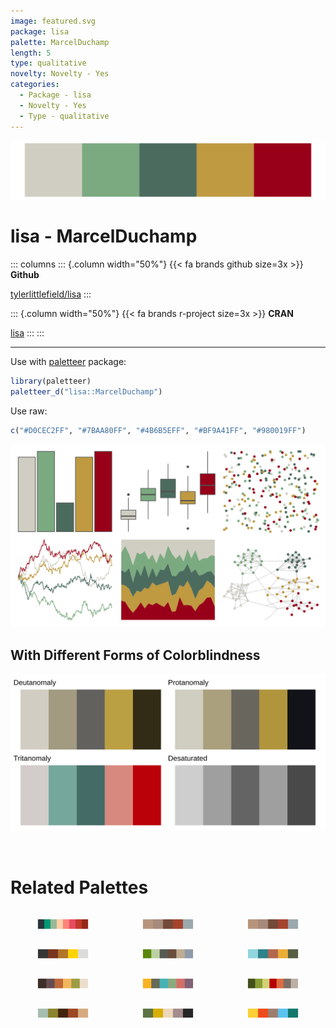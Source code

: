 ```yaml
---
image: featured.svg
package: lisa
palette: MarcelDuchamp
length: 5
type: qualitative
novelty: Novelty - Yes
categories:
  - Package - lisa
  - Novelty - Yes
  - Type - qualitative
---
```


![](featured.svg)

# lisa - MarcelDuchamp 

::: columns
::: {.column width="50%"}
{{< fa brands github size=3x >}}
**Github**

[tylerlittlefield/lisa](https://github.com/tylerlittlefield/lisa)
:::

::: {.column width="50%"}
{{< fa brands r-project size=3x >}}
**CRAN**

[lisa](https://CRAN.R-project.org/package=lisa)
:::
:::

<hr> 

Use with [paletteer](https://emilhvitfeldt.github.io/paletteer/) package:

```r
library(paletteer)
paletteer_d("lisa::MarcelDuchamp")
```

Use raw:

```r
c("#D0CEC2FF", "#7BAA80FF", "#4B6B5EFF", "#BF9A41FF", "#980019FF")
``` 

![](examples.png) <br>

## With Different Forms of Colorblindness

![](colorblind.svg) 

<br>

# Related Palettes

<div class="list" style="display: grid; grid-template-columns: auto auto auto;"> <figure class="figure">
<a href="../../awtools/a_palette/"> <img src="../../awtools/a_palette/featured.svg" style="width: 100%;" class="figure-img"></a>
</figure> <figure class="figure">
<a href="../../ButterflyColors/hamadryas_feronia/"> <img src="../../ButterflyColors/hamadryas_feronia/featured.svg" style="width: 100%;" class="figure-img"></a>
</figure> <figure class="figure">
<a href="../../ButterflyColors/hamadryas_feronia/"> <img src="../../ButterflyColors/hamadryas_feronia/featured.svg" style="width: 100%;" class="figure-img"></a>
</figure> <figure class="figure">
<a href="../../soilpalettes/rendoll/"> <img src="../../soilpalettes/rendoll/featured.svg" style="width: 100%;" class="figure-img"></a>
</figure> <figure class="figure">
<a href="../../calecopal/seagrass/"> <img src="../../calecopal/seagrass/featured.svg" style="width: 100%;" class="figure-img"></a>
</figure> <figure class="figure">
<a href="../../nationalparkcolors/Everglades/"> <img src="../../nationalparkcolors/Everglades/featured.svg" style="width: 100%;" class="figure-img"></a>
</figure> <figure class="figure">
<a href="../../colRoz/ngadju/"> <img src="../../colRoz/ngadju/featured.svg" style="width: 100%;" class="figure-img"></a>
</figure> <figure class="figure">
<a href="../../ggthemes/excel_Badge/"> <img src="../../ggthemes/excel_Badge/featured.svg" style="width: 100%;" class="figure-img"></a>
</figure> <figure class="figure">
<a href="../../NatParksPalettes/SmokyMtns/"> <img src="../../NatParksPalettes/SmokyMtns/featured.svg" style="width: 100%;" class="figure-img"></a>
</figure> <figure class="figure">
<a href="../../lisa/GrantWood/"> <img src="../../lisa/GrantWood/featured.svg" style="width: 100%;" class="figure-img"></a>
</figure> <figure class="figure">
<a href="../../lisa/HelenFrankenthaler/"> <img src="../../lisa/HelenFrankenthaler/featured.svg" style="width: 100%;" class="figure-img"></a>
</figure> <figure class="figure">
<a href="../../yarrr/nemo/"> <img src="../../yarrr/nemo/featured.svg" style="width: 100%;" class="figure-img"></a>
</figure> 
</div>
